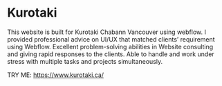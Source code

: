 # Kurotaki

This website is built for Kurotaki Chabann Vancouver using webflow.
I provided professional advice on UI/UX that matched clients’ requirement using Webflow.
Excellent problem-solving abilities in Website consulting and giving rapid responses to the clients. 
Able to handle and work under stress with multiple tasks and projects simultaneously.

TRY ME:
https://www.kurotaki.ca/
